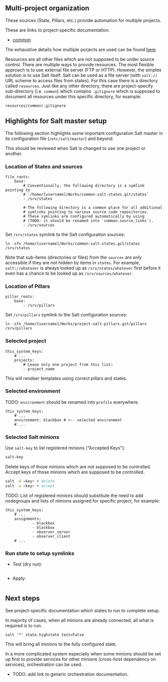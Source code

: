 
## Multi-project organization

These sources (State, Pillars, etc.) provide automation for multiple projects.

These are links to project-specific documentation:
* [common](projects/common/main.md)

The exhaustive details how multiple porjects are used can be found
[here](approach_for_multiple_projects.md).

Resources are all other files which are not supposed to be under source
control. There are multiple ways to provide resources. The most flexible
approach is to use external file server (FTP or HTTP).
However, the simples solution is to use Salt itself. Salt can be used as
a file server (with `salt://` URL scheme to access files from states).
For this case there is a directory called `resources`. Just like any other
directory, there are project-specify sub-directory (i.e. `common`) which
contains `.gitignore` which is supposed to document all resources under
this specific directory, for example:
```
resources/common/.gitignore
```

## Highlights for Salt master setup

The following section highlights some important configuration Salt master
in its configuration file (`/etc/salt/master`) and beyond.

This should be reviewed when Salt is changed to use one project or another.

### Location of States and sources

```
file_roots:
    base:
        # Conventionally, the following directory is a symlink pointing to
        # `/home/[username]/Works/common-salt-states.git/states`
        - /srv/states 

        # The following directory is a common place for all additional
        # symlinks pointing to various source code repositories.
        # These symlinks are configured automatically by using
        # (TODO: it should be renamed into `common.source_links`).
        - /srv/sources
```
Set `/srv/states` symlink to the Salt configuration sources:
```
ln -sfn /home/[username]/Works/common-salt-states.git/states /srv/states
```

Note that sub-items (directories or files) from the `sources` are only
accessible if they are not hidden by items in `states`.
For example, `salt://whatever` is always looked up as `/srv/states/whatever`
first before it even has a chance to be looked up as `/srv/sources/whatever`.

### Location of Pillars

```
pillar_roots:
    base:
        - /srv/pillars
```
Set `/srv/pillars` symlink to the Salt configuration sources:
```
ln -sfn /home/[username]/Works/project-salt-pillars.git/pillars /srv/pillars
```

### Selected project

```
this_system_keys:
    # ...
    projects:
        # Leave only one project from this list:
        - project_name
```

This will rendeer templates using correct pillars and states.

### Selected environment

TODO: `environment` should be renamed into `profile` everywhere.

```
this_system_keys:
    # ...
    environment: blackbox # <-- selected environment
    # ...
```

### Selected Salt minions

Use `salt-key` to list registered minions ("Accepted Keys"):

```sh
salt-key
```

Delete keys of those minions which are not supposed to be controlled.
Accept keys of those minions which are     supposed to be controlled.

```sh
salt -d <key> # delete
salt -a <key> # accept
```

TODO: List of registered minions should substitute the need to add
nodegroups and lists of minions assigned for specific project, for
example:

```
this_system_keys:
    # ...
    assignments:
            - blackbox
            - blackbox
            - observer_server
            - observer_client
    # ...
```

### Run state to setup symlinks

* Test (dry run):
```
```
* Apply:
```
```

## Next steps

See project-specific documentation which states to run to complete setup.

In majority of cases, when all minions are already connected,
all what is required is to run:
```
salt '*' state.highstate test=False
```
This will bring all minions to the fully configured state.

In a more complicated system especially when some minions should be
set up first to provide services for other minions (cross-host dependency
on services), orchestration can be used.
* TODO: add link to generic orchestration documentation.



